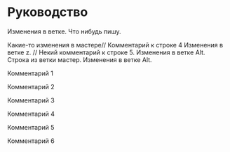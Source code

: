 # Руководство
Изменения в ветке. Что нибудь пишу.

Какие-то изменения в мастере// Комментарий к строке 4
Изменения в ветке z. // Некий комментарий к строке 5.
Изменения в ветке Alt.
Строка из ветки мастер.
Изменения в ветке Alt.

Комментарий 1

Комментарий 2

Комментарий 3

Комментарий 4

Комментарий 5

Комментарий 6